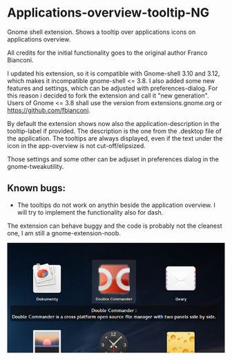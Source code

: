 Applications-overview-tooltip-NG
====================================

Gnome shell extension. Shows a tooltip over applications icons on applications overview.

All credits for the initial functionality goes to the original author Franco Bianconi.

I updated his extension, so it is compatible with Gnome-shell 3.10 and 3.12, which makes it incompatible gnome-shell <= 3.8. I also added some new features and settings, which can be adjusted with preferences-dialog. For this reason i decided to fork the extension and call it "new generation". Users of Gnome <= 3.8 shall use the version from extensions.gnome.org or https://github.com/fbianconi.

By default the extension shows now also the application-description in the tooltip-label if provided. The description is the one from the .desktop file of the application. The tooltips are always displayed, even if the text under the icon in the app-overview is not cut-off/elipsized.

Those settings and some other can be adjuset in preferences dialog in the gnome-tweakutility.

## Known bugs:

* The tooltips do not work on anythin beside the application overview. I will try to implement the functionality also for dash.

The extension can behave buggy and the code is probably not the cleanest one, I am still a gnome-extension-noob.

![Alt text](./screenshot.png "Here is how it looks like")
